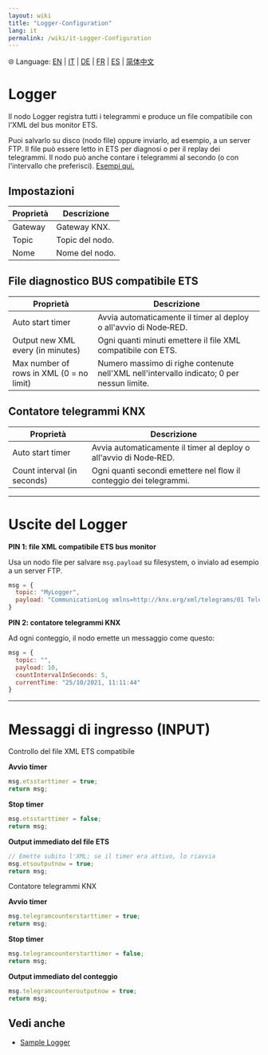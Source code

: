 ```yaml
---
layout: wiki
title: "Logger-Configuration"
lang: it
permalink: /wiki/it-Logger-Configuration
---
```

🌐 Language: [EN](https://supergiovane.github.io/node-red-contrib-knx-ultimate/wiki/Logger-Configuration) | [IT](https://supergiovane.github.io/node-red-contrib-knx-ultimate/wiki/it-Logger-Configuration) | [DE](https://supergiovane.github.io/node-red-contrib-knx-ultimate/wiki/de-Logger-Configuration) | [FR](https://supergiovane.github.io/node-red-contrib-knx-ultimate/wiki/fr-Logger-Configuration) | [ES](https://supergiovane.github.io/node-red-contrib-knx-ultimate/wiki/es-Logger-Configuration) | [简体中文](https://supergiovane.github.io/node-red-contrib-knx-ultimate/wiki/zh-CN-Logger-Configuration)

# Logger

Il nodo Logger registra tutti i telegrammi e produce un file compatibile con l'XML del bus monitor ETS.

Puoi salvarlo su disco (nodo file) oppure inviarlo, ad esempio, a un server FTP. Il file può essere letto in ETS per diagnosi o per il replay dei telegrammi.
Il nodo può anche contare i telegrammi al secondo (o con l'intervallo che preferisci). 
 <a href="https://supergiovane.github.io/node-red-contrib-knx-ultimate/wiki/Logger-Sample" target="_blank">Esempi qui.</a>

## Impostazioni

|Proprietà|Descrizione|
|--|--|
| Gateway | Gateway KNX. |
| Topic | Topic del nodo. |
| Nome | Nome del nodo. |

## File diagnostico BUS compatibile ETS

|Proprietà|Descrizione|
|--|--|
| Auto start timer | Avvia automaticamente il timer al deploy o all'avvio di Node‑RED. |
| Output new XML every (in minutes) | Ogni quanti minuti emettere il file XML compatibile con ETS. |
| Max number of rows in XML (0 = no limit) | Numero massimo di righe contenute nell'XML nell'intervallo indicato; 0 per nessun limite. |

## Contatore telegrammi KNX

|Proprietà|Descrizione|
|--|--|
| Auto start timer | Avvia automaticamente il timer al deploy o all'avvio di Node‑RED. |
| Count interval (in seconds) | Ogni quanti secondi emettere nel flow il conteggio dei telegrammi. |

---

# Uscite del Logger

**PIN 1: file XML compatibile ETS bus monitor**

Usa un nodo file per salvare `msg.payload` su filesystem, o invialo ad esempio a un server FTP.

```javascript
msg = {
  topic: "MyLogger",
  payload: "CommunicationLog xmlns=http://knx.org/xml/telegrams/01 Telegram Timestamp=2020-03-27T07:32:39.470Z Service=L_Data.ind...." // stringa XML
}
```

**PIN 2: contatore telegrammi KNX**

Ad ogni conteggio, il nodo emette un messaggio come questo:

```javascript
msg = {
  topic: "",
  payload: 10,
  countIntervalInSeconds: 5,
  currentTime: "25/10/2021, 11:11:44"
}
```

---

# Messaggi di ingresso (INPUT)

Controllo del file XML ETS compatibile

**Avvio timer**

```javascript
msg.etsstarttimer = true;
return msg;
```

**Stop timer**

```javascript
msg.etsstarttimer = false;
return msg;
```

**Output immediato del file ETS**

```javascript
// Emette subito l'XML; se il timer era attivo, lo riavvia
msg.etsoutputnow = true;
return msg;
```

Contatore telegrammi KNX

**Avvio timer**

```javascript
msg.telegramcounterstarttimer = true;
return msg;
```

**Stop timer**

```javascript
msg.telegramcounterstarttimer = false;
return msg;
```

**Output immediato del conteggio**

```javascript
msg.telegramcounteroutputnow = true;
return msg;
```

## Vedi anche

- [Sample Logger](https://supergiovane.github.io/node-red-contrib-knx-ultimate/wiki/Logger-Sample)
